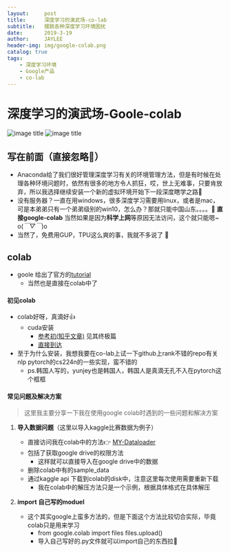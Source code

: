 ```yaml
---
layout:     post
title:      深度学习的演武场-co-lab
subtitle:   摆脱各种深度学习环境困扰
date:       2019-3-19
author:     JAYLEE
header-img: img/google-colab.png
catalog: true
tags:
    - 深度学习环境
    - Google产品
    - co-lab
---
```


# 深度学习的演武场-Goole-colab

![image title](https://img.shields.io/badge/auther-JA1LE1-orange.svg) ![image title](https://img.shields.io/badge/Weekly-Blog-brightgreen.svg)

## 写在前面（直接忽略:runner:）

- Anaconda给了我们很好管理深度学习有关的环境管理方法，但是有时候在处理各种环境问题时，依然有很多的地方令人抓狂，哎，世上无难事，只要肯放弃，所以我选择继续安装一个新的虚拟环境开始下一段深度瞎学之路🙈
- 没有服务器？一直在用windows，很多深度学习需要用linux，或者是mac，可是本弟弟只有一个弟弟级别的win10，怎么办？那就只能中国山东。。。。:stop_sign: **直接google-colab** 当然如果是因为**科学上网**等原因无法访问，这个就只能嗯~ o(*￣▽￣*)o
- 当然了，免费用GUP，TPU这么爽的事，我就不多说了 :clap:

## colab

- goole 给出了官方的[tutorial](https://colab.research.google.com/notebooks/welcome.ipynb)
  - 当然也是直接在colab中了

#### 初见colab

- colab好呀，真滴好:+1:
  - cuda安装
    - [参考初(知乎文章)](https://zhuanlan.zhihu.com/p/54389036) 见其终极篇
    - [直接到达](https://colab.research.google.com/drive/14OyDrmxzBmkJ8H51iodPE2aXHzCduKJP#scrollTo=bOHa-Sj8ywxn)
- 至于为什么安装，我想我要在co-lab上试一下github上rank不错的repo有关nlp pytorch的cs224n的一些实现，蛮不错的
  - ps.韩国人写的，yunjey也是韩国人，韩国人是真滴无孔不入在pytorch这个框框

#### 常见问题及解决方案

> 这里我主要分享一下我在使用google colab时遇到的一些问题和解决方案

1. **导入数据问题**（这里以导入kaggle比赛数据为例子）

   - 直接访问我在colab中的方法:point_right: [MY-Dataloader](https://colab.research.google.com/drive/19a-wzzNYI8berNQvxPwRZQ8O-fQDfuEj#scrollTo=JNLW0r69tC95)
   - 包括了获取google drive的权限方法
     - 这样就可以直接导入在google drive中的数据
   - 删除colab中有的sample_data
   - 通过kaggle api 下载到colab的disk中，注意这里每次使用需要重新下载
     - 我在colab中的解压方法只是一个示例，根据具体格式在具体解压

2. **import 自己写的moduel**

   - 这个其实google上蛮多方法的，但是下面这个方法比较切合实际，毕竟colab只是用来学习
     - from google.colab import files
       files.upload() 
     - 导入自己写好的.py文件就可以import自己的东西拉:100:

   